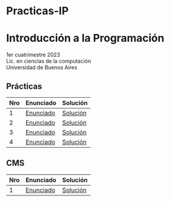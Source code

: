 # Practicas-IP

# Introducción a la Programación

1er cuatrimestre 2023 \
Lic. en ciencias de la computación \
Universidad de Buenos Aires

## Prácticas


| Nro | Enunciado                                                                                          | Solución                                                                                                      |
|-----|----------------------------------------------------------------------------------------------------|---------------------------------------------------------------------------------------------------------------|
| 1   | [Enunciado](https://github.com/Romelai28/Practicas-IP/blob/main/Pr%C3%A1cticas/Enunciados/Gu%C3%ADa%201%20-%20L%C3%B3gica.pdf) | [Solución]( - ) |
| 2   | [Enunciado](https://github.com/Romelai28/Practicas-IP/blob/main/Pr%C3%A1cticas/Enunciados/Gu%C3%ADa%202%20-%20Especificaci%C3%B3n%20de%20problemas.pdf) | [Solución]( - ) |
| 3   | [Enunciado](https://github.com/Romelai28/Practicas-IP/blob/main/Pr%C3%A1cticas/Enunciados/Gu%C3%ADa%203%20-%20Introducci%C3%B3n%20a%20Haskell.pdf) | [Solución](https://github.com/Romelai28/Practicas-IP/blob/main/Pr%C3%A1cticas/Soluciones/practica3.hs) |
| 4   | [Enunciado](https://github.com/Romelai28/Practicas-IP/blob/main/Pr%C3%A1cticas/Enunciados/Gu%C3%ADa%204%20-%20Recursi%C3%B3n%20sobre%20enteros.pdf) | [Solución](https://github.com/Romelai28/Practicas-IP/blob/main/Pr%C3%A1cticas/Soluciones/practica4.hs) |


## CMS


| Nro | Enunciado                                                                                          | Solución                                                                                                      |
|-----|----------------------------------------------------------------------------------------------------|---------------------------------------------------------------------------------------------------------------|
| 1   | [Enunciado](https://github.com/Romelai28/Practicas-IP/blob/main/CMS%201/Enunciados%20CMS%201.pdf) | [Solución]( - ) |
